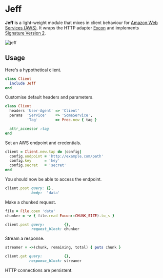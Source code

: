# Jeff

**Jeff** is a light-weight module that mixes in client behaviour for [Amazon
Web Services (AWS)][aws]. It wraps the HTTP adapter [Excon][excon] and
implements [Signature Version 2][sign].

![jeff][jeff]

## Usage

Here's a hypothetical client.

```ruby
class Client
  include Jeff
end
```

Customise default headers and parameters.

```ruby
class Client
  headers 'User-Agent' => 'Client'
  params  'Service'    => 'SomeService',
          'Tag'        => Proc.new { tag }

  attr_accessor :tag
end
```

Set an AWS endpoint and credentials.

```ruby
client = Client.new.tap do |config|
  config.endpoint = 'http://example.com/path'
  config.key      = 'key'
  config.secret   = 'secret'
end
```
You should now be able to access the endpoint.

```ruby
client.post query: {},
            body:  'data'
```

Make a chunked request.

```ruby
file = File.open 'data'
chunker = -> { file.read Excon::CHUNK_SIZE).to_s }

client.post query:         {},
            request_block: chunker
```

Stream a response.

```ruby
streamer = ->(chunk, remaining, total) { puts chunk }

client.get query:          {},
           response_block: streamer
```

HTTP connections are persistent.

[aws]:   http://aws.amazon.com/
[excon]: https://github.com/geemus/excon
[sign]:  http://docs.amazonwebservices.com/general/latest/gr/signature-version-2.html
[jeff]:  http://f.cl.ly/items/0a3R3J0k1R2f423k1q2l/jeff.jpg
